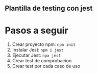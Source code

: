 ## Plantilla de testing con jest
# Pasos a seguir
1. Crear proyecto npm: `npm init`
2. Instalar Jest: `npm i jest`
3. Ejecutar Jest: `npx jest`
4. Crear test de comprobacion
5. Crear test por cada caso de uso
